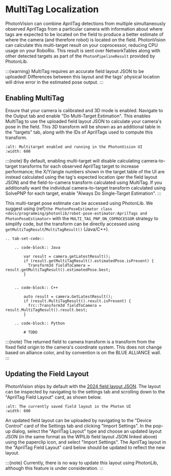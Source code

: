 # MultiTag Localization

PhotonVision can combine AprilTag detections from multiple simultaneously observed AprilTags from a particular camera with information about where tags are expected to be located on the field to produce a better estimate of where the camera (and therefore robot) is located on the field. PhotonVision can calculate this multi-target result on your coprocessor, reducing CPU usage on your RoboRio. This result is sent over NetworkTables along with other detected targets as part of the `PhotonPipelineResult` provided by PhotonLib.

:::{warning}
MultiTag requires an accurate field layout JSON to be uploaded! Differences between this layout and the tags' physical location will drive error in the estimated pose output.
:::

## Enabling MultiTag

Ensure that your camera is calibrated and 3D mode is enabled. Navigate to the Output tab and enable "Do Multi-Target Estimation". This enables MultiTag to use the uploaded field layout JSON to calculate your camera's pose in the field. This 3D transform will be shown as an additional table in the "targets" tab, along with the IDs of AprilTags used to compute this transform.

```{image} images/multitag-ui.png
:alt: Multitarget enabled and running in the PhotonVision UI
:width: 600
```

:::{note}
By default, enabling multi-target will disable calculating camera-to-target transforms for each observed AprilTag target to increase performance; the X/Y/angle numbers shown in the target table of the UI are instead calculated using the tag's expected location (per the field layout JSON) and the field-to-camera transform calculated using MultiTag. If you additionally want the individual camera-to-target transform calculated using SolvePNP for each target, enable "Always Do Single-Target Estimation".
:::

This multi-target pose estimate can be accessed using PhotonLib. We suggest using {ref}`the PhotonPoseEstimator class <docs/programming/photonlib/robot-pose-estimator:AprilTags and PhotonPoseEstimator>` with the `MULTI_TAG_PNP_ON_COPROCESSOR` strategy to simplify code, but the transform can be directly accessed using `getMultiTagResult`/`MultiTagResult()` (Java/C++).

```{eval-rst}
.. tab-set-code::

    .. code-block:: Java

        var result = camera.getLatestResult();
        if (result.getMultiTagResult().estimatedPose.isPresent) {
          Transform3d fieldToCamera = result.getMultiTagResult().estimatedPose.best;
        }


    .. code-block:: C++

        auto result = camera.GetLatestResult();
        if (result.MultiTagResult().result.isPresent) {
          frc::Transform3d fieldToCamera = result.MultiTagResult().result.best;
        }

    .. code-block:: Python

        # TODO

```

:::{note}
The returned field to camera transform is a transform from the fixed field origin to the camera's coordinate system. This does not change based on alliance color, and by convention is on the BLUE ALLIANCE wall.
:::

## Updating the Field Layout

PhotonVision ships by default with the [2024 field layout JSON](https://github.com/wpilibsuite/allwpilib/blob/main/apriltag/src/main/native/resources/edu/wpi/first/apriltag/2024-crescendo.json). The layout can be inspected by navigating to the settings tab and scrolling down to the "AprilTag Field Layout" card, as shown below.

```{image} images/field-layout.png
:alt: The currently saved field layout in the Photon UI
:width: 600
```

An updated field layout can be uploaded by navigating to the "Device Control" card of the Settings tab and clicking "Import Settings". In the pop-up dialog, select the "AprilTag Layout" type and choose an updated layout JSON (in the same format as the WPILib field layout JSON linked above) using the paperclip icon, and select "Import Settings". The AprilTag layout in the "AprilTag Field Layout" card below should be updated to reflect the new layout.

:::{note}
Currently, there is no way to update this layout using PhotonLib, although this feature is under consideration.
:::
